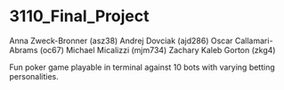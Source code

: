 # 3110_Final_Project
Anna Zweck-Bronner (asz38)
Andrej Dovciak (ajd286)
Oscar Callamari-Abrams (oc67)
Michael Micalizzi (mjm734)
Zachary Kaleb Gorton (zkg4)

Fun poker game playable in terminal against 10 bots with varying betting personalities.
